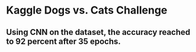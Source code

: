 # Kaggle Dogs vs. Cats Challenge
## Using CNN on the dataset, the accuracy reached to 92 percent after 35 epochs.
